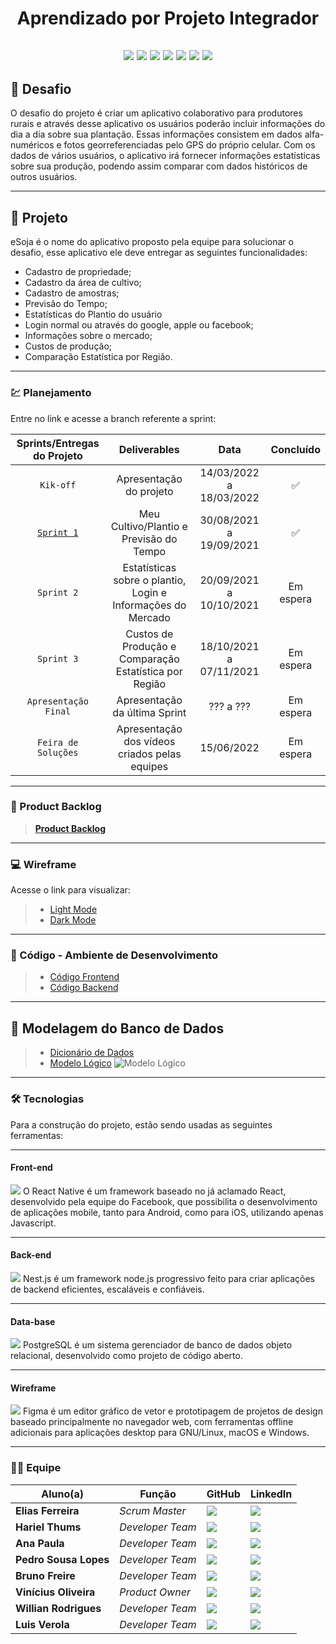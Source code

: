 <h1 align="center"> 
  Aprendizado por Projeto Integrador
</h1>

<h2 align="center"> 
  
![](https://img.shields.io/badge/React_Native-20232A?style=for-the-badge&logo=react&logoColor=61DAFB) ![](https://img.shields.io/badge/Expo-1B1F23?style=for-the-badge&logo=expo&logoColor=white) ![](https://img.shields.io/badge/styled--components-DB7093?style=for-the-badge&logo=styled-components&logoColor=white) ![](https://img.shields.io/badge/Node.js-339933?style=for-the-badge&logo=nodedotjs&logoColor=white) ![](https://img.shields.io/badge/nestjs-E0234E?style=for-the-badge&logo=nestjs&logoColor=white) ![](https://img.shields.io/badge/TypeScript-007ACC?style=for-the-badge&logo=typescript&logoColor=white) ![](https://img.shields.io/badge/PostgreSQL-316192?style=for-the-badge&logo=postgresql&logoColor=white)  
  
</h2>



## 📌 Desafio

<p>
O desafio do projeto é criar um aplicativo colaborativo para produtores rurais e através desse aplicativo os usuários poderão incluir informações do dia a dia sobre sua plantação. Essas informações consistem em dados alfa-numéricos e fotos georreferenciadas pelo GPS do próprio celular. Com os dados de vários usuários, o aplicativo irá fornecer informações estatísticas sobre sua produção, podendo assim comparar com dados históricos de outros usuários.
<p>

--------------------------------------------------------------------------------------------------------------------------------------------------------------

## 🏁 Projeto

eSoja é o nome do aplicativo proposto pela equipe para solucionar o desafio, esse aplicativo ele deve entregar as seguintes funcionalidades:

* Cadastro de propriedade;
* Cadastro da área de cultivo;
* Cadastro de amostras;
* Previsão do Tempo;
* Estatísticas do Plantio do usuário
* Login normal ou através do google, apple ou facebook;
* Informações sobre o mercado;
* Custos de produção;
* Comparação Estatística por Região.
  
--------------------------------------------------------------------------------------------------------------------------------------------------------------
  
### 💹 Planejamento
Entre no link e acesse a branch referente a sprint:

| Sprints/Entregas do Projeto | Deliverables | Data | Concluído |
| :---: | :---: | :---: | :---: |
| `Kik-off`  | Apresentação do projeto | 14/03/2022 a 18/03/2022 | ✅ |
| [`Sprint 1`](https://github.com/cluster-8/esoja-mobile/blob/Sprint-1/README.md) | Meu Cultivo/Plantio e Previsão do Tempo | 30/08/2021 a 19/09/2021 | ✅ |
| `Sprint 2` | Estatísticas sobre o plantio, Login e Informações do Mercado | 20/09/2021 a 10/10/2021 | Em espera |
| `Sprint 3` | Custos de Produção e Comparação Estatística por Região | 18/10/2021 a 07/11/2021 | Em espera |
| `Apresentação Final` | Apresentação da última Sprint | ??? a ??? | Em espera |
| `Feira de Soluções` | Apresentação dos vídeos criados pelas equipes | 15/06/2022 | Em espera |
  
--------------------------------------------------------------------------------------------------------------------------------------------------------------

### 📃 Product Backlog

> [__Product Backlog__](https://github.com/cluster-8/esoja-mobile/blob/main/Docs/Product-Backlog-Visiona-eSoja.pdf) 

--------------------------------------------------------------------------------------------------------------------------------------------------------------

### 💻 Wireframe 

Acesse o link para visualizar:

> * [Light Mode](https://www.figma.com/file/tHWwoGru7N8AbAoRujX0ED/eSoja?node-id=838%3A72)
> * [Dark Mode](https://www.figma.com/file/tHWwoGru7N8AbAoRujX0ED/eSoja?node-id=836%3A72)

--------------------------------------------------------------------------------------------------------------------------------------------------------------

### 📃 Código - Ambiente de Desenvolvimento 

> * [Código Frontend](https://github.com/cluster-8/esoja-mobile/tree/mobile/frontend)
> * [Código Backend](https://github.com/cluster-8/esoja-mobile/tree/backend/backend)
  
--------------------------------------------------------------------------------------------------------------------------------------------------------------

## 🎲 Modelagem do Banco de Dados

> * [Dicionário de Dados](https://github.com/cluster-8/esoja-mobile/blob/main/Docs/Diciona%CC%81rio-de-dados-eSoja.xlsx)
> * [Modelo Lógico](https://github.com/cluster-8/esoja-mobile/blob/main/Docs/modelo-logico.png)
> ![Modelo Lógico](https://github.com/cluster-8/esoja-mobile/blob/main/Docs/modelo-logico.png)
  
--------------------------------------------------------------------------------------------------------------------------------------------------------------

### 🛠 Tecnologias
Para a construção do projeto, estão sendo usadas as seguintes ferramentas:
  
--------------------------------------------------------------------------------------------------------------------------------------------------------------
  
#### **Front-end** 
<img src= "https://img.shields.io/badge/React_Native-20232A?style=for-the-badge&logo=react&logoColor=61DAFB">
O React Native é um framework baseado no já aclamado React, desenvolvido pela equipe do Facebook, que possibilita o desenvolvimento de aplicações mobile, tanto para Android, como para iOS, utilizando apenas Javascript.
  
--------------------------------------------------------------------------------------------------------------------------------------------------------------
  
#### **Back-end**  
<img src= "https://img.shields.io/badge/nestjs-E0234E?style=for-the-badge&logo=nestjs&logoColor=white">
Nest.js é um framework node.js progressivo feito para criar aplicações de backend eficientes, escaláveis e confiáveis.
  
--------------------------------------------------------------------------------------------------------------------------------------------------------------
  
#### **Data-base** 
<img src= "https://img.shields.io/badge/PostgreSQL-316192?style=for-the-badge&logo=postgresql&logoColor=white">
PostgreSQL é um sistema gerenciador de banco de dados objeto relacional, desenvolvido como projeto de código aberto.
  
--------------------------------------------------------------------------------------------------------------------------------------------------------------
  
#### **Wireframe** 
<img src= "https://img.shields.io/badge/Figma-F24E1E?style=for-the-badge&logo=figma&logoColor=white">
Figma é um editor gráfico de vetor e prototipagem de projetos de design baseado principalmente no navegador web, com ferramentas offline adicionais para aplicações desktop para GNU/Linux, macOS e Windows.
  
--------------------------------------------------------------------------------------------------------------------------------------------------------------
  
### 👨‍💻 Equipe

| Aluno(a)         | Função           | GitHub                                                         | LinkedIn                                              |
| ---------------- | ---------------- | -------------------------------------------------------------- | ----------------------------------------------------- |
|__Elias Ferreira__  | *Scrum Master*  | [![](https://bit.ly/3f9Xo0P)](https://github.com/elias31072002)| [![](https://bit.ly/2P1ZogM)](https://bit.ly/2QwcT8R) |
|__Hariel Thums__  | *Developer Team* | [![](https://bit.ly/3f9Xo0P)](https://github.com/HarielThums)  | [![](https://bit.ly/2P1ZogM)](https://bit.ly/3f9bjUH) |
|__Ana Paula__| *Developer Team* | [![](https://bit.ly/3f9Xo0P)](https://github.com/AnaPaulaSOliveira) | [![](https://bit.ly/2P1ZogM)](https://www.linkedin.com/in/ana-paula-santos-de-oliveira-237a401ab) |
|__Pedro Sousa Lopes__| *Developer Team* | [![](https://bit.ly/3f9Xo0P)](https://github.com/PedroSousaLopes) | [![](https://bit.ly/2P1ZogM)](https://www.linkedin.com/in/pedro-sousa-62bb641a8/) |
|__Bruno Freire__| *Developer Team* | [![](https://bit.ly/3f9Xo0P)](https://github.com/brunofreire2001) | [![](https://bit.ly/2P1ZogM)]() |
|__Vinícius Oliveira__| *Product Owner*| [![](https://bit.ly/3f9Xo0P)](https://github.com/vinicius-hso) | [![](https://bit.ly/2P1ZogM)](https://bit.ly/3fdl0BE) |
|__Willian Rodrigues__| *Developer Team* | [![](https://bit.ly/3f9Xo0P)](https://github.com/Willian-Rodrigues) | [![](https://bit.ly/2P1ZogM)](https://www.linkedin.com/in/willianrsilva/)| 
|__Luis Verola__| *Developer Team* | [![](https://bit.ly/3f9Xo0P)](https://github.com/LVerola) | [![](https://bit.ly/2P1ZogM)](http://www.linkedin.com/in/LVerola)| 

